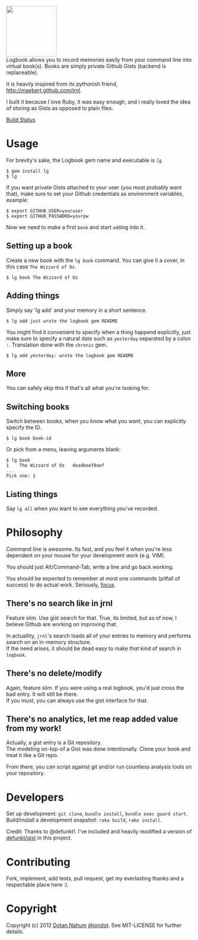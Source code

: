 <img src="https://raw.github.com/jondot/logbook/master/resources/logbook.png" style="width:136px"/><br/>
Logbook allows you to record memories easily from your command line into
virtual book(s). Books are simply private Github Gists (backend is
replaceable).


It is heavily inspired from its pythonish friend, http://maebert.github.com/jrnl.

I built it because I love Ruby, it was easy enough, and I really loved
the idea of storing as Gists as opposed to plain files.

[Build Status](https://secure.travis-ci.org/jondot/logbook.png?branch=master)

# Usage

For brevity's sake, the Logbook gem name and executable is `lg`.

    $ gem install lg
    $ lg


If you want private Gists attached to your user (you most probably
want that), make sure to set your Github credentials as environment
variables, example:

    $ export GITHUB_USER=youruser
    $ export GITHUB_PASSWORD=yourpw

Now we need to make a first `book` and start `add`ing into it.  

## Setting up a book

Create a new book with the `lg book` command. You can give it a
cover, in this case `The Wizzard of Oz`.

    $ lg book The Wizzard of Oz


## Adding things

Simply say 'lg add' and your memory in a short sentence.

    $ lg add just wrote the logbook gem README

You might find it convenient to specify when a thing happend explicitly,
just make sure to specify a natural date such as `yesterday` separated
by a colon `:`. Translation done with the `chronic` gem.

    $ lg add yesterday: wrote the logbook gem README


## More

You can safely skip this if that's all what you're looking for.

## Switching books

Switch between books, when you know what you want, you can explicitly
specify the ID.

    $ lg book book-id

Or pick from a menu, leaving arguments blank:

    $ lg book
    1    The Wizzard of Oz   deadbeef0aef
    ...
    Pick one: 1


## Listing things

Say `lg all` when you want to see everything you've recorded.




# Philosophy

Command line is awesome. Its fast, and you feel it when you're less
dependent on your mouse for your development work (e.g. VIM).  

You should just Alt/Command-Tab, write a line and go back working.  

You should be expected to remember at most one commands (pitfall of success) to do actual work. Seriously, [focus](http://ezliu.com/focus/).


## There's no search like in jrnl

Feature slim. Use gist search for that. True, its limited, but as of now, I believe
Github are working on improving that.  

In actuallity, `jrnl`'s search loads all of your entries to memory and
performs search on an in-memory structure.  
If the need arises, it should be dead easy to
make *that* kind of search in `logbook`.

## There's no delete/modify

Again, feature slim. If you were using a real logbook, you'd
just cross the bad entry. It will still be there.  
If you must, you can always use the gist interface for that.  

## There's no analytics, let me reap added value from my work!

Actually, a gist entry is a Git repository.  
The modeling on-top-of a
Gist was done intentionally. Clone your book and
treat it like a Git repo.

From there, you can script against git and/or run countless analysis tools on your repository.

# Developers

Set up development: `git clone`, `bundle install`, `bundle exec guard start`.  
Build/install a development snapshot: `rake build`, `rake install`.

Credit: Thanks to @defunkt!. I've included and heavily modified a version of [defunkt/gist](https://github.com/defunkt/gist) in this project.  



# Contributing

Fork, implement, add tests, pull request, get my everlasting thanks and a respectable place here :).


# Copyright

Copyright (c) 2012 [Dotan Nahum](http://gplus.to/dotan) [@jondot](http://twitter.com/jondot). See MIT-LICENSE for further details.


